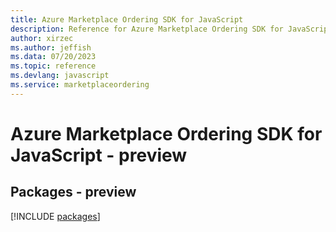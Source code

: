 ```yaml
---
title: Azure Marketplace Ordering SDK for JavaScript
description: Reference for Azure Marketplace Ordering SDK for JavaScript
author: xirzec
ms.author: jeffish
ms.data: 07/20/2023
ms.topic: reference
ms.devlang: javascript
ms.service: marketplaceordering
---
```

# Azure Marketplace Ordering SDK for JavaScript - preview
## Packages - preview
[!INCLUDE [packages](marketplace-ordering-index.md)]